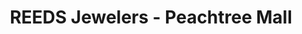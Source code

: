---
title: "REEDS Jewelers - Peachtree Mall"
url: /columbus/reeds-jewelers-peachtree-mall/
shop: jewelry
---